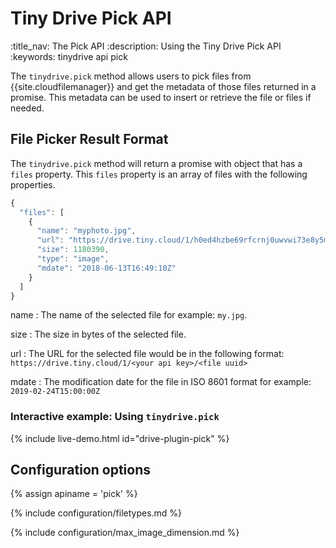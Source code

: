 # Tiny Drive Pick API
:title_nav: The Pick API
:description: Using the Tiny Drive Pick API
:keywords: tinydrive api pick

The `tinydrive.pick` method allows users to pick files from {{site.cloudfilemanager}} and get the metadata of those files returned in a promise. This metadata can be used to insert or retrieve the file or files if needed.

## File Picker Result Format

The `tinydrive.pick` method will return a promise with object that has a `files` property. This `files` property is an array of files with the following properties.

```js
{
  "files": [
    {
      "name": "myphoto.jpg",
      "url": "https://drive.tiny.cloud/1/h0ed4hzbe69rfcrnj0uwvwi73e8y5m70jlolaalzkssog63b/48bda29d-ed1f-488f-adf7-b597dd3a8791",
      "size": 1180390,
      "type": "image",
      "mdate": "2018-06-13T16:49:10Z"
    }
  ]
}
```

name
: The name of the selected file for example: `my.jpg`.

size
: The size in bytes of the selected file.

url
: The URL for the selected file would be in the following format: `https://drive.tiny.cloud/1/<your api key>/<file uuid>`

mdate
: The modification date for the file in ISO 8601 format for example: `2019-02-24T15:00:00Z`

### Interactive example: Using `tinydrive.pick`

{% include live-demo.html id="drive-plugin-pick" %}

## Configuration options

{% assign apiname = 'pick' %}

{% include configuration/filetypes.md %}

{% include configuration/max_image_dimension.md %}
